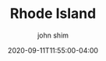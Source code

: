 ---
date: 2020-09-11T11:55:00-04:00
title: "Rhode Island"
ab: "RI"
seo_title: "Contact Rhode Island Governor"
description: Contact Rhode Island Governor
author: john shim
url: /rhode-island/
weight: 1
---